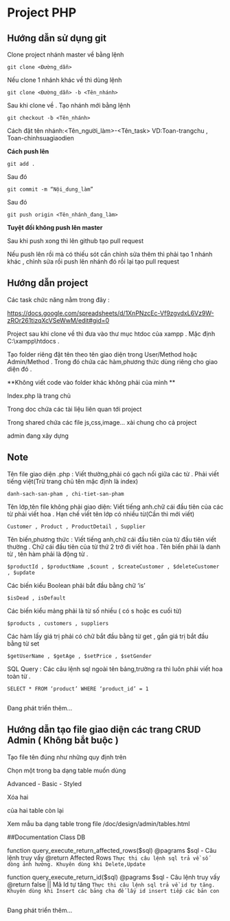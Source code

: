# Project PHP

## Hướng dẫn sử dụng git

Clone project nhánh master về bằng lệnh

```git clone <Đường_dẫn>```

Nếu clone 1 nhánh khác về thì dùng lệnh

```git clone <Đường_dẫn> -b <Tên_nhánh>```

Sau khi clone về . Tạo nhánh mới bằng lệnh

```git checkout -b <Tên_nhánh>```

Cách đặt tên nhánh:<Tên_người_làm>-<Tên_task>
VD:Toan-trangchu , Toan-chinhsuagiaodien

**Cách push lên**

```git add .```

Sau đó

```git commit -m “Nội_dung_làm”```

Sau đó

```git push origin <Tên_nhánh_đang_làm>```

**Tuyệt đối không push lên master**

Sau khi push xong thì lên github tạo pull request

Nếu push lên rồi mà có thiếu sót cần chỉnh sửa thêm thì phải tạo 1 nhánh khác , chỉnh sửa rồi push lên nhánh đó rồi lại tạo pull request

## Hướng dẫn project

Các task chức năng nằm trong đây :

https://docs.google.com/spreadsheets/d/1XnPNzcEc-Vf9zgvdxL6Vz9W-zROr261tizqXcVSeWwM/edit#gid=0

Project sau khi clone về thì đưa vào thư mục htdoc của xampp . Mặc định C:\xampp\htdocs .

Tạo folder riêng đặt tên theo tên giao diện trong User/Method hoặc Admin/Method . Trong đó chứa các hàm,phương thức dùng riêng cho giao diện đó .

**Không viết code vào folder khác không phải của mình **

Index.php là trang chủ

Trong doc chứa các tài liệu liên quan tới project

Trong shared chứa các file js,css,image… xài chung cho cả project

admin đang xây dựng

## Note
Tên file giao diện .php : Viết thường,phải có gạch nối giữa các từ . Phải viết tiếng việt(Trừ trang chủ tên mặc định là index)

```danh-sach-san-pham , chi-tiet-san-pham ```

Tên lớp,tên file không phải giao diện: Viết tiếng anh.chữ cái đầu tiên của các từ phải viết hoa . Hạn chế viết tên lớp có nhiều từ(Cần thì mới viết)

```Customer , Product , ProductDetail , Supplier```

Tên biến,phương thức : Viết tiếng anh,chữ cái đầu tiên của từ đầu tiên viết thường . Chữ cái đầu tiên của từ thứ 2 trở đi viết hoa . Tên biến phải là danh từ , tên hàm phải là động từ .

```$productId , $productName ,$count , $createCustomer , $deleteCustomer , $update```

Các biến kiểu Boolean phải bắt đầu bằng chữ ‘is’

```$isDead , isDefault ```

Các biến kiểu mảng phải là từ số nhiều ( có s hoặc es cuối từ)

```$products , customers , suppliers ```

Các hàm lấy giá trị phải có chữ bắt đầu bằng từ get , gắn giá trị bắt đầu bằng từ set

```$getUserName , $getAge , $setPrice , $setGender```

SQL Query : Các câu lệnh sql ngoài tên bảng,trường ra thì luôn phải viết hoa toàn từ .

```SELECT * FROM ‘product’ WHERE ‘product_id’ = 1```

##
Đang phát triển thêm…

## Hướng dẫn tạo file giao diện các trang CRUD Admin ( Không bắt buộc )

Tạo file tên đúng như những quy định trên

Chọn một trong ba dạng table muốn dùng

Advanced - Basic - Styled

Xóa hai <div class="row"> của hai table còn lại

Xem mẫu ba dạng table trong file /doc/design/admin/tables.html

##Documentation Class DB

function query_execute_return_affected_rows($sql)
  @pagrams $sql - Câu lệnh truy vấy
  @return Affected Rows
  ``Thực thi câu lệnh sql trả về số dòng ảnh hưởng. Khuyên dùng khi Delete,Update``

function query_execute_return_id($sql)
  @pagrams $sql - Câu lệnh truy vấy
  @return false || Mã Id tự tăng
  ``Thực thi câu lệnh sql trả về id tự tăng. Khuyên dùng khi Insert các bảng cha đế lấy id insert tiếp các bản con``

##  
Đang phát triển thêm…
